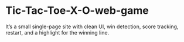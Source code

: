 # Tic-Tac-Toe-X-O-web-game
It’s a small single-page site with clean UI, win detection, score tracking, restart, and a highlight for the winning line.
